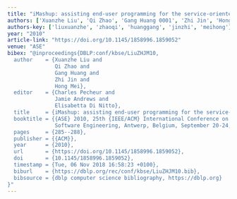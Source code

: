 ```yaml
---
title: "iMashup: assisting end-user programming for the service-oriented web"
authors: ['Xuanzhe Liu', 'Qi Zhao', 'Gang Huang 0001', 'Zhi Jin', 'Hong Mei']
authors-key: ['liuxuanzhe', 'zhaoqi', 'huanggang', 'jinzhi', 'meihong']
year: "2010"
article-link: "https://doi.org/10.1145/1858996.1859052"
venue: "ASE"
bibex: "@inproceedings{DBLP:conf/kbse/LiuZHJM10,
  author    = {Xuanzhe Liu and
               Qi Zhao and
               Gang Huang and
               Zhi Jin and
               Hong Mei},
  editor    = {Charles Pecheur and
               Jamie Andrews and
               Elisabetta Di Nitto},
  title     = {iMashup: assisting end-user programming for the service-oriented web},
  booktitle = {{ASE} 2010, 25th {IEEE/ACM} International Conference on Automated
               Software Engineering, Antwerp, Belgium, September 20-24, 2010},
  pages     = {285--288},
  publisher = {{ACM}},
  year      = {2010},
  url       = {https://doi.org/10.1145/1858996.1859052},
  doi       = {10.1145/1858996.1859052},
  timestamp = {Tue, 06 Nov 2018 16:58:23 +0100},
  biburl    = {https://dblp.org/rec/conf/kbse/LiuZHJM10.bib},
  bibsource = {dblp computer science bibliography, https://dblp.org}
}"
---
```

